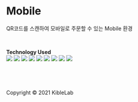 # Mobile

QR코드를 스캔하여 모바일로 주문할 수 있는 Mobile 환경

<br />

**Technology Used** <br />
<img src="https://img.shields.io/badge/React-181717?style=flat-square&logo=React" />
<img src="https://img.shields.io/badge/React Router-181717?style=flat-square&logo=React Router" />
<img src="https://img.shields.io/badge/Redux-181717?style=flat-square&logo=Redux" />
<img src="https://img.shields.io/badge/ReduxSaga-181717?style=flat-square&logo=Redux-Saga" />
<img src="https://img.shields.io/badge/MUI-181717?style=flat-square&logo=MUI" />
<img src="https://img.shields.io/badge/Axios-181717?style=flat-square&logo=Axios" />
<img src="https://img.shields.io/badge/Socket.IO Client-181717?style=flat-square&logo=Socket.io" />
<img src="https://img.shields.io/badge/TypeScript-181717?style=flat-square&logo=TypeScript" />
<img src="https://img.shields.io/badge/npm-181717?style=flat-square&logo=npm" />

## <br />

Copyright © 2021 KibleLab
